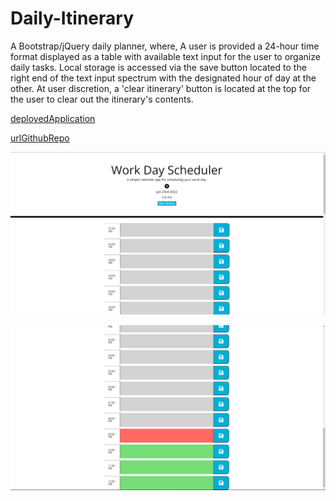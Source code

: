 # Daily-Itinerary
A Bootstrap/jQuery daily planner, where, A user is provided a 24-hour time format displayed as a table with available text input for the user to organize daily tasks. Local storage is accessed via the save button located to the right end of the text input spectrum with the designated hour of day at the other. At user discretion, a 'clear itinerary' button is located at the top for the user to clear out the itinerary's contents.

[deployedApplication](https://andyan7.github.io/Daily-Itinerary/)

[urlGithubRepo](https://github.com/AndyAn7/Daily-Itinerary)

![image](https://github.com/AndyAn7/Daily-Itinerary/blob/main/images/SS1.png?raw=true)

![image](https://github.com/AndyAn7/Daily-Itinerary/blob/main/images/SS2.png?raw=true)